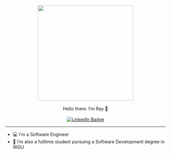 <div id="header" align="center">
  <img src="https://media2.giphy.com/media/WS3i2y88foYpE584rI/giphy.gif?cid=ecf05e47igrzrzjuqzsus6st9qyw0zl2oeuygfa95aohxywt&rid=giphy.gif&ct=g" width="300"/>
</div>
<br>
<div id="greeting" align="center">
Hello there. I’m Ray 👋 
</div>
<br>
<div id="badges" align="center">
  <a href="https://www.linkedin.com/in/rchlfisher/">
    <img src="https://img.shields.io/badge/LinkedIn-blue?style=for-the-badge&logo=linkedin&logoColor=white" alt="LinkedIn Badge"/>
  </a>
</div>
<hr>



- 💻 I'm a Software Engineer
- 🌱 I’m also a fulltime student pursuing a Software Development degree in WGU



<!---
ray-fisher/ray-fisher is a ✨ special ✨ repository because its `README.md` (this file) appears on your GitHub profile.
You can click the Preview link to take a look at your changes.
--->
